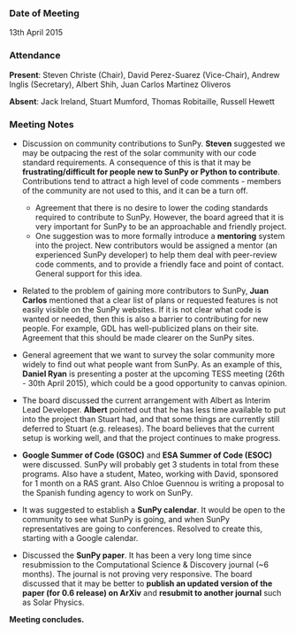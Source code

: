 ### Date of Meeting

13th April 2015

### Attendance

**Present**: Steven Christe (Chair), David Perez-Suarez (Vice-Chair), Andrew Inglis (Secretary), Albert Shih, Juan Carlos Martinez Oliveros

**Absent**: Jack Ireland, Stuart Mumford, Thomas Robitaille, Russell Hewett

### Meeting Notes

- Discussion on community contributions to SunPy. **Steven** suggested we may be outpacing the rest of the solar community with our code standard requirements. A consequence of this is that it may be **frustrating/difficult for people new to SunPy or Python to contribute**. Contributions tend to attract a high level of code comments - members of the community are not used to this, and it can be a turn off.
  - Agreement that there is no desire to lower the coding standards required to contribute to SunPy. However, the board agreed that it is very important for SunPy to be an approachable and friendly project.
  - One suggestion was to more formally introduce a **mentoring** system into the project. New contributors would be assigned a mentor (an experienced SunPy developer) to help them deal with peer-review code comments, and to provide a friendly face and point of contact. General support for this idea.

- Related to the problem of gaining more contributors to SunPy, **Juan Carlos** mentioned that a clear list of plans or requested features is not easily visible on the SunPy websites. If it is not clear what code is wanted or needed, then this is also a barrier to contributing for new people. For example, GDL has well-publicized plans on their site. Agreement that this should be made clearer on the SunPy sites.

- General agreement that we want to survey the solar community more widely to find out what people want from SunPy. As an example of this, **Daniel Ryan** is presenting a poster at the upcoming TESS meeting (26th - 30th April 2015), which could be a good opportunity to canvas opinion.

- The board discussed the current arrangement with Albert as Interim Lead Developer. **Albert** pointed out that he has less time available to put into the project than Stuart had, and that some things are currently still deferred to Stuart (e.g. releases). The board believes that the current setup is working well, and that the project continues to make progress.

- **Google Summer of Code (GSOC)** and **ESA Summer of Code (ESOC)** were discussed. SunPy will probably get 3 students in total from these programs. Also have a student, Mateo, working with David, sponsored for 1 month on a RAS grant. Also Chloe Guennou is writing a proposal to the Spanish funding agency to work on SunPy.

- It was suggested to establish a **SunPy calendar**. It would be open to the community to see what SunPy is going, and when SunPy representatives are going to conferences. Resolved to create this, starting with a Google calendar.

- Discussed the **SunPy paper**. It has been a very long time since resubmission to the Computational Science & Discovery journal (~6 months). The journal is not proving very responsive. The board discussed that it may be better to **publish an updated version of the paper (for 0.6 release) on ArXiv** and **resubmit to another journal** such as Solar Physics.

**Meeting concludes.**
